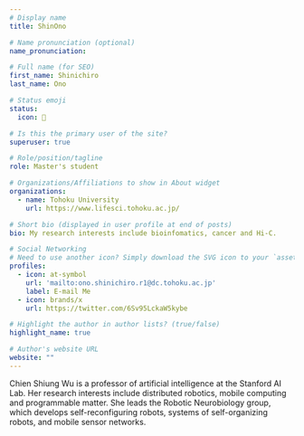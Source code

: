 ```yaml
---
# Display name
title: ShinOno

# Name pronunciation (optional)
name_pronunciation:

# Full name (for SEO)
first_name: Shinichiro
last_name: Ono

# Status emoji
status:
  icon: 🏀

# Is this the primary user of the site?
superuser: true

# Role/position/tagline
role: Master's student

# Organizations/Affiliations to show in About widget
organizations:
  - name: Tohoku University
    url: https://www.lifesci.tohoku.ac.jp/

# Short bio (displayed in user profile at end of posts)
bio: My research interests include bioinfomatics, cancer and Hi-C.

# Social Networking
# Need to use another icon? Simply download the SVG icon to your `assets/media/icons/` folder.
profiles:
  - icon: at-symbol
    url: 'mailto:ono.shinichiro.r1@dc.tohoku.ac.jp'
    label: E-mail Me
  - icon: brands/x
    url: https://twitter.com/6Sv95LckaW5kybe

# Highlight the author in author lists? (true/false)
highlight_name: true

# Author's website URL
website: ""
---
```


Chien Shiung Wu is a professor of artificial intelligence at the Stanford AI Lab. Her research interests include
distributed robotics, mobile computing and programmable matter. She leads the Robotic Neurobiology group, which develops
self-reconfiguring robots, systems of self-organizing robots, and mobile sensor networks.
